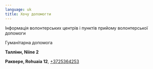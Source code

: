 ```yaml
---
language: uk
title: Хочу допомогти
---
```

Інформація волонтерських центрів і пунктів прийому волонтерської допомоги

Гуманітарна допомога

**Таллінн, Niine 2**

**Раквере, Rohuaia 12**, [+3725364253](tel::+37253642535)